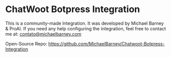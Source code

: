 # ChatWoot Botpress Integration

This is a community-made Integration. It was developed by Michael Barney & ProAI. If you need any help configuring the integration, feel free to contact me at: contato@michaelbarney.com

Open-Source Repo:
https://github.com/MichaelBarney/Chatwoot-Botpress-Integration